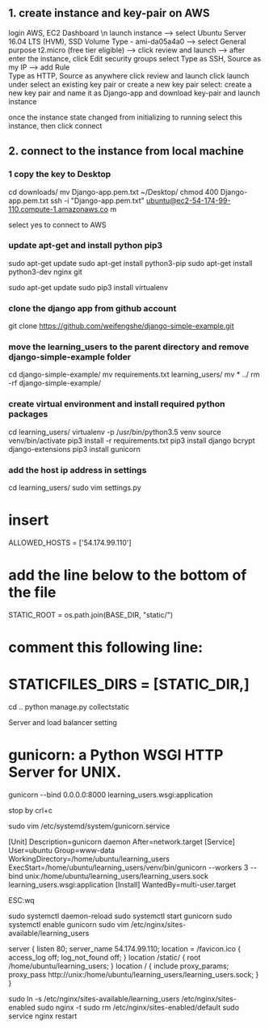 ## 1. create instance and key-pair on AWS
  login AWS, EC2 Dashboard
  \n
  launch instance -->
  select Ubuntu Server 16.04 LTS (HVM), SSD Volume Type - ami-da05a4a0 -->
  select General purpose t2.micro (free tier eligible)  -->
  click review and launch -->
  after enter the instance, click Edit security groups
  select Type as SSH, Source as my IP --> add Rule   
  Type as HTTP, Source as anywhere
  click review and launch
  click launch
  under select an existing key pair or create a new key pair select:
  create a new key pair and name it as Django-app
  and download key-pair and launch instance

  once the instance state changed from initializing to running
  select this instance, then click connect

## 2. connect to the instance from local machine
### 1 copy the key to Desktop
  cd downloads/
  mv Django-app.pem.txt ~/Desktop/
  chmod 400 Django-app.pem.txt
  ssh -i "Django-app.pem.txt" ubuntu@ec2-54-174-99-110.compute-1.amazonaws.co
m

select yes to connect to AWS

### update apt-get and install python pip3
sudo apt-get update
sudo apt-get install python3-pip
sudo apt-get install python3-dev nginx git

sudo apt-get update
sudo pip3 install virtualenv

### clone the django app from github account
git clone https://github.com/weifengshe/django-simple-example.git
### move the learning_users to the parent directory and remove django-simple-example folder
cd django-simple-example/
mv requirements.txt learning_users/
mv * ../
rm -rf django-simple-example/
### create virtual environment  and install required python packages
cd learning_users/
virtualenv -p /usr/bin/python3.5 venv
source venv/bin/activate
pip3 install -r requirements.txt
pip3 install django bcrypt django-extensions
pip3 install gunicorn

### add the host ip address in settings
cd learning_users/
sudo vim settings.py

# insert
ALLOWED_HOSTS = ['54.174.99.110']

# add the line below to the bottom of the file

STATIC_ROOT = os.path.join(BASE_DIR, "static/")
# comment this following line:
# STATICFILES_DIRS = [STATIC_DIR,]  

cd ..
python manage.py collectstatic

Server and load balancer setting  
# gunicorn: a Python WSGI HTTP Server for UNIX.
gunicorn --bind 0.0.0.0:8000 learning_users.wsgi:application

stop by crl+c

sudo vim /etc/systemd/system/gunicorn.service

[Unit]
Description=gunicorn daemon
After=network.target
[Service]
User=ubuntu
Group=www-data
WorkingDirectory=/home/ubuntu/learning_users
ExecStart=/home/ubuntu/learning_users/venv/bin/gunicorn --workers 3 --bind unix:/home/ubuntu/learning_users/learning_users.sock learning_users.wsgi:application
[Install]
WantedBy=multi-user.target

ESC:wq

sudo systemctl daemon-reload
sudo systemctl start gunicorn
sudo systemctl enable gunicorn
sudo vim /etc/nginx/sites-available/learning_users

server {
  listen 80;
  server_name 54.174.99.110;
  location = /favicon.ico { access_log off; log_not_found off; }
  location /static/ {
      root /home/ubuntu/learning_users;
  }
  location / {
      include proxy_params;
      proxy_pass http://unix:/home/ubuntu/learning_users/learning_users.sock;
  }
}

sudo ln -s /etc/nginx/sites-available/learning_users /etc/nginx/sites-enabled
sudo nginx -t
sudo rm /etc/nginx/sites-enabled/default
sudo service nginx restart
